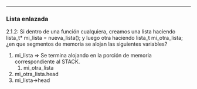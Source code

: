 ***
### Lista enlazada
2.1.2: Si dentro de una función cualquiera, creamos una lista haciendo lista_t* mi_lista = nueva_lista(); y luego otra haciendo lista_t mi_otra_lista; ¿en que segmentos de memoria se alojan las siguientes variables?
1. mi_lista => Se termina alojando en la porción de memoria correspondiente al STACK.
	1. mi_otra_lista
2. mi_otra_lista.head
3. mi_lista->head



